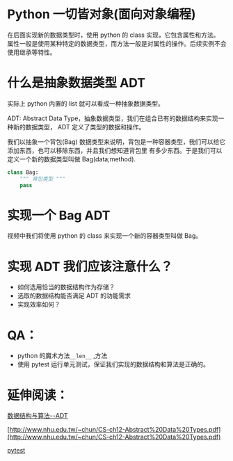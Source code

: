 # Python 一切皆对象(面向对象编程)


在后面实现新的数据类型时，使用 python 的 class 实现，它包含属性和方法。
属性一般是使用某种特定的数据类型，而方法一般是对属性的操作。后续实例不会使用继承等特性。


# 什么是抽象数据类型 ADT

实际上 python 内置的 list 就可以看成一种抽象数据类型。

ADT: Abstract Data Type，抽象数据类型，我们在组合已有的数据结构来实现一种新的数据类型， ADT 定义了类型的数据和操作。

我们以抽象一个背包(Bag) 数据类型来说明，背包是一种容器类型，我们可以给它添加东西，也可以移除东西，并且我们想知道背包里
有多少东西。于是我们可以定义一个新的数据类型叫做 Bag(data;method).

```py
class Bag:
    """ 背包类型 """
    pass
```


# 实现一个 Bag ADT
视频中我们将使用 python 的 class 来实现一个新的容器类型叫做 Bag。


# 实现 ADT 我们应该注意什么？
- 如何选用恰当的数据结构作为存储？
- 选取的数据结构能否满足 ADT 的功能需求
- 实现效率如何？


# QA：
- python 的魔术方法`__len__` ,方法
- 使用 pytest 运行单元测试，保证我们实现的数据结构和算法是正确的。

# 延伸阅读：

[数据结构与算法--ADT](http://www.atjiang.com/data-structures-using-python-ADT/)

[http://www.nhu.edu.tw/~chun/CS-ch12-Abstract%20Data%20Types.pdf](http://www.nhu.edu.tw/~chun/CS-ch12-Abstract%20Data%20Types.pdf)

[pytest](https://www.jianshu.com/p/932a4d9f78f8)